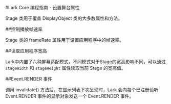 #Lark Core 编程指南 - 设置舞台属性


Stage 类用于覆盖 DisplayObject 类的大多数属性和方法。

##控制播放帧速率

Stage 类的 frameRate 属性用于设置应用程序中的帧速率。

##读取应用程序宽高

Lark中内置了六种屏幕适配模式，不同模式对于Stage的宽高影响不同，可以通过 `stageWidth` 和 `stageHeight` 属性读取当前 Stage 的宽高值。


##Event.RENDER 事件

调用 invalidate() 方法后，在显示列表下次呈现时，Lark 会向每个已注册侦听 Event.RENDER 事件的显示对象发送一个 Event.RENDER 事件。